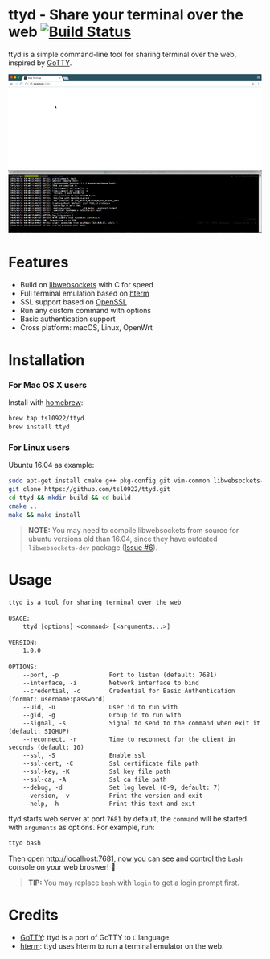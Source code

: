 # ttyd - Share your terminal over the web [![Build Status](https://travis-ci.org/tsl0922/ttyd.svg?branch=master)](https://travis-ci.org/tsl0922/ttyd)

ttyd is a simple command-line tool for sharing terminal over the web, inspired by [GoTTY](https://github.com/yudai/gotty).

![screenshot](screenshot.gif)

# Features

- Build on [libwebsockets](https://libwebsockets.org) with C for speed
- Full terminal emulation based on [hterm](https://chromium.googlesource.com/apps/libapps/+/HEAD/hterm)
- SSL support based on [OpenSSL](https://www.openssl.org)
- Run any custom command with options
- Basic authentication support
- Cross platform: macOS, Linux, OpenWrt

# Installation

### For Mac OS X users

Install with [homebrew](http://brew.sh):

```bash
brew tap tsl0922/ttyd
brew install ttyd
```

### For Linux users

Ubuntu 16.04 as example:

```bash
sudo apt-get install cmake g++ pkg-config git vim-common libwebsockets-dev libjson-c-dev libssl-dev
git clone https://github.com/tsl0922/ttyd.git
cd ttyd && mkdir build && cd build
cmake ..
make && make install
```

> **NOTE:** You may need to compile libwebsockets from source for ubuntu versions old than 16.04,
> since they have outdated `libwebsockets-dev` package ([Issue #6](https://github.com/tsl0922/ttyd/issues/6)).

# Usage

```
ttyd is a tool for sharing terminal over the web

USAGE:
    ttyd [options] <command> [<arguments...>]

VERSION:
    1.0.0

OPTIONS:
    --port, -p              Port to listen (default: 7681)
    --interface, -i         Network interface to bind
    --credential, -c        Credential for Basic Authentication (format: username:password)
    --uid, -u               User id to run with
    --gid, -g               Group id to run with
    --signal, -s            Signal to send to the command when exit it (default: SIGHUP)
    --reconnect, -r         Time to reconnect for the client in seconds (default: 10)
    --ssl, -S               Enable ssl
    --ssl-cert, -C          Ssl certificate file path
    --ssl-key, -K           Ssl key file path
    --ssl-ca, -A            Ssl ca file path
    --debug, -d             Set log level (0-9, default: 7)
    --version, -v           Print the version and exit
    --help, -h              Print this text and exit
```

ttyd starts web server at port `7681` by default, the `command` will be started with `arguments` as options. For example, run:

```bash
ttyd bash
```
Then open <http://localhost:7681>, now you can see and control the `bash` console on your web broswer! :tada: 

> **TIP:** You may replace `bash` with `login` to get a login prompt first.

# Credits

- [GoTTY](https://github.com/yudai/gotty): ttyd is a port of GoTTY to `C` language.
- [hterm](https://chromium.googlesource.com/apps/libapps/+/HEAD/hterm): ttyd uses hterm to run a terminal emulator on the web.